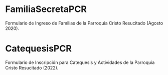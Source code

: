 # FamiliaSecretaPCR
Formulario de Ingreso de Familias de la Parroquia Cristo Resucitado (Agosto 2020).

# CatequesisPCR
Formulario de Inscripción para Catequesis y Actividades de la Parroquia Cristo Resucitado (2022).
